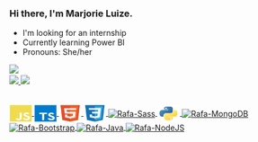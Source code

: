 ### Hi there, I'm Marjorie Luize.

- I'm looking for an internship
- Currently learning Power BI
- Pronouns: She/her

<div> 
  <a href="https://www.linkedin.com/in/marjorie-luize/" target="_blank"><img src="https://img.shields.io/badge/-LinkedIn-%230077B5?style=for-the-badge&logo=linkedin&logoColor=white" target="_blank"></a> 
</div>

<div style="display: inline_block">
  <a href="https://github.com/ariagrr">
  <img height="180m" src="https://github-readme-stats.vercel.app/api?username=ariagrr&show_icons=true&theme=dracula&include_all_commits=true&count_private=true"/>
  <img height="180m" src="https://github-readme-stats.vercel.app/api/top-langs/?username=ariagrr&layout=compact&langs_count=16&theme=dracula"/>
   <div style="display: inline_block"><br>
<div style="display: inline_block"><br>
  <img align="center" alt="Rafa-Js" height="30" width="40" src="https://raw.githubusercontent.com/devicons/devicon/master/icons/javascript/javascript-plain.svg">
  <img align="center" alt="Rafa-Ts" height="30" width="40" src="https://raw.githubusercontent.com/devicons/devicon/master/icons/typescript/typescript-plain.svg">
  <img align="center" alt="Rafa-HTML" height="30" width="40" src="https://raw.githubusercontent.com/devicons/devicon/master/icons/html5/html5-original.svg">
  <img align="center" alt="Rafa-CSS" height="30" width="40" src="https://raw.githubusercontent.com/devicons/devicon/master/icons/css3/css3-original.svg">
  <img align="center" alt="Rafa-Sass" height="30" width="40" src="https://cdn.jsdelivr.net/gh/devicons/devicon/icons/sass/sass-original.svg">
  <img align="center" alt="Rafa-Python" height="30" width="40" src="https://raw.githubusercontent.com/devicons/devicon/master/icons/python/python-original.svg">
  <img align="center" alt="Rafa-MongoDB" height="30" width="40" src="https://cdn.jsdelivr.net/gh/devicons/devicon/icons/mongodb/mongodb-original.svg">
  <img align="center" alt="Rafa-Bootstrap" height="30" width="40" src="https://cdn.jsdelivr.net/gh/devicons/devicon/icons/bootstrap/bootstrap-original.svg">
  <img align="center" alt="Rafa-Java" height="30" width="40" src="https://cdn.jsdelivr.net/gh/devicons/devicon/icons/java/java-original.svg"> 
  <img align="center" alt="Rafa-NodeJS" height="30" width="40" src="https://cdn.jsdelivr.net/gh/devicons/devicon/icons/nodejs/nodejs-original.svg">
</div>
